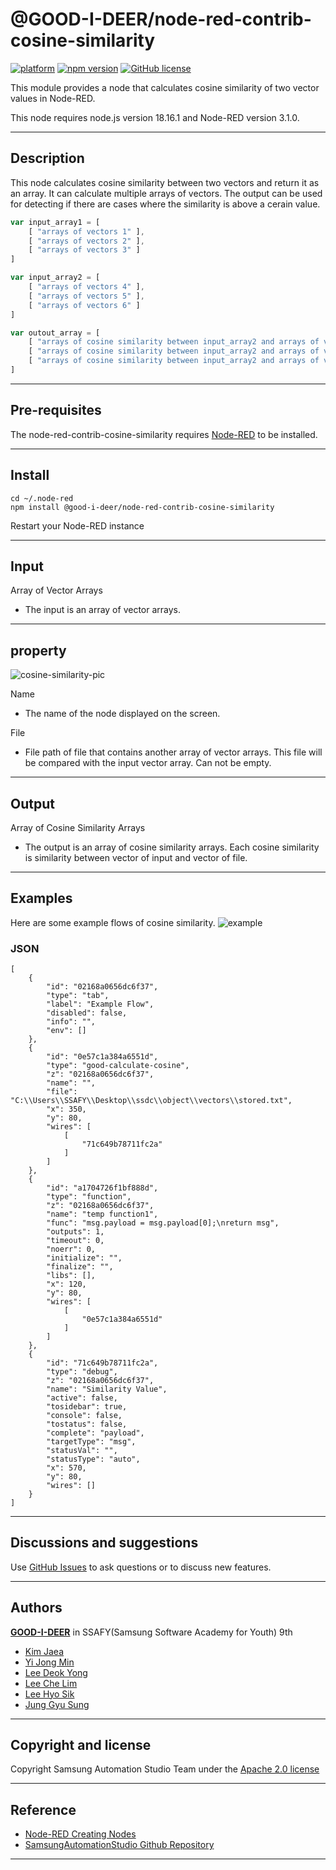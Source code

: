 # @GOOD-I-DEER/node-red-contrib-cosine-similarity

[![platform](https://img.shields.io/badge/platform-Node--RED-red)](https://nodered.org)
[![npm version](https://badge.fury.io/js/@good-i-deer%2Fnode-red-contrib-cosine-similarity.svg)](https://badge.fury.io/js/@good-i-deer%2Fnode-red-contrib-cosine-similarity)
[![GitHub license](https://img.shields.io/github/license/GOOD-I-DEER/node-red-contrib-cosine-similarity)](https://github.com/GOOD-I-DEER/node-red-contrib-cosine-similarity/blob/main/LICENSE)

This module provides a node that calculates cosine similarity of two vector values in Node-RED.

This node requires node.js version 18.16.1 and Node-RED version 3.1.0.

<hr>

## Description
This node calculates cosine similarity between two vectors and return it as an array. It can calculate multiple arrays of vectors. The output can be used for detecting if there are cases where the similarity is above a cerain value.

```javascript
var input_array1 = [
	[ "arrays of vectors 1" ],
	[ "arrays of vectors 2" ],
	[ "arrays of vectors 3" ]
]

var input_array2 = [
	[ "arrays of vectors 4" ],
	[ "arrays of vectors 5" ],
	[ "arrays of vectors 6" ]
]

var outout_array = [
	[ "arrays of cosine similarity between input_array2 and arrays of vectors 1" ],
	[ "arrays of cosine similarity between input_array2 and arrays of vectors 2" ],
	[ "arrays of cosine similarity between input_array2 and arrays of vectors 3" ]
]
```

<hr>

## Pre-requisites

The node-red-contrib-cosine-similarity requires [Node-RED](https://nodered.org) to be installed.

<hr>

## Install

```
cd ~/.node-red
npm install @good-i-deer/node-red-contrib-cosine-similarity
```

Restart your Node-RED instance

<hr>

## Input

Array of Vector Arrays

- The input is an array of vector arrays.

<hr>

## property

![cosine-similarity-pic](https://github.com/GOOD-I-DEER/node-red-contrib-cosine-similarity/assets/57957086/bfb4cd35-9198-4d50-80d7-9b6c664ff187)

Name

- The name of the node displayed on the screen.

File

- File path of file that contains another array of vector arrays. This file will be compared with the input vector array. Can not be empty.

<hr>

## Output

Array of Cosine Similarity Arrays

- The output is an array of cosine similarity arrays. Each cosine similarity is similarity between vector of input and vector of file.

<hr>

## Examples

Here are some example flows of cosine similarity.
![example](https://github.com/GOOD-I-DEER/node-red-contrib-cosine-similarity/assets/57957086/d3150e3f-5d84-440d-80d4-5449125f2271)

### JSON

```
[
    {
        "id": "02168a0656dc6f37",
        "type": "tab",
        "label": "Example Flow",
        "disabled": false,
        "info": "",
        "env": []
    },
    {
        "id": "0e57c1a384a6551d",
        "type": "good-calculate-cosine",
        "z": "02168a0656dc6f37",
        "name": "",
        "file": "C:\\Users\\SSAFY\\Desktop\\ssdc\\object\\vectors\\stored.txt",
        "x": 350,
        "y": 80,
        "wires": [
            [
                "71c649b78711fc2a"
            ]
        ]
    },
    {
        "id": "a1704726f1bf888d",
        "type": "function",
        "z": "02168a0656dc6f37",
        "name": "temp function1",
        "func": "msg.payload = msg.payload[0];\nreturn msg",
        "outputs": 1,
        "timeout": 0,
        "noerr": 0,
        "initialize": "",
        "finalize": "",
        "libs": [],
        "x": 120,
        "y": 80,
        "wires": [
            [
                "0e57c1a384a6551d"
            ]
        ]
    },
    {
        "id": "71c649b78711fc2a",
        "type": "debug",
        "z": "02168a0656dc6f37",
        "name": "Similarity Value",
        "active": false,
        "tosidebar": true,
        "console": false,
        "tostatus": false,
        "complete": "payload",
        "targetType": "msg",
        "statusVal": "",
        "statusType": "auto",
        "x": 570,
        "y": 80,
        "wires": []
    }
]
```

<hr>

## Discussions and suggestions

Use [GitHub Issues](https://github.com/GOOD-I-DEER/node-red-contrib-cosine-similarity/issues) to ask questions or to discuss new features.

<hr>

## Authors

[**GOOD-I-DEER**](https://github.com/GOOD-I-DEER) in SSAFY(Samsung Software Academy for Youth) 9th

- [Kim Jaea](https://github.com/kimjaea)
- [Yi Jong Min](https://github.com/chickennight)
- [Lee Deok Yong](https://github.com/Gitgloo)
- [Lee Che Lim](https://github.com/leecr1215)
- [Lee Hyo Sik](https://github.com/hy06ix)
- [Jung Gyu Sung](https://github.com/ramaking)

<hr>

## Copyright and license

Copyright Samsung Automation Studio Team under the [Apache 2.0 license](https://www.apache.org/licenses/LICENSE-2.0)

<hr>

## Reference

- [Node-RED Creating Nodes](https://nodered.org/docs/creating-nodes/)
- [SamsungAutomationStudio Github Repository](https://github.com/Samsung/SamsungAutomationStudio)

<hr>
